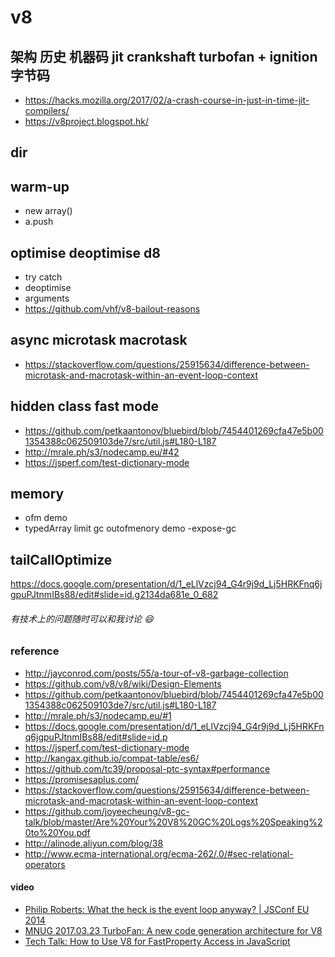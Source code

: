 # v8

## 架构 历史 机器码 jit crankshaft turbofan + ignition 字节码
  * https://hacks.mozilla.org/2017/02/a-crash-course-in-just-in-time-jit-compilers/
  * https://v8project.blogspot.hk/

## dir

## warm-up
  * new array()
  * a.push

## optimise deoptimise d8
  * try catch
  * deoptimise
  * arguments
  * https://github.com/vhf/v8-bailout-reasons

## async microtask macrotask
  * https://stackoverflow.com/questions/25915634/difference-between-microtask-and-macrotask-within-an-event-loop-context



## hidden class fast mode
  * https://github.com/petkaantonov/bluebird/blob/7454401269cfa47e5b001354388c062509103de7/src/util.js#L180-L187
  * http://mrale.ph/s3/nodecamp.eu/#42
  * https://jsperf.com/test-dictionary-mode

## memory
  * ofm demo
  * typedArray limit  gc outofmenory demo -expose-gc

## tailCallOptimize


https://docs.google.com/presentation/d/1_eLlVzcj94_G4r9j9d_Lj5HRKFnq6jgpuPJtnmIBs88/edit#slide=id.g2134da681e_0_682

###### 有技术上的问题随时可以和我讨论 😄
### reference
* http://jayconrod.com/posts/55/a-tour-of-v8-garbage-collection
* https://github.com/v8/v8/wiki/Design-Elements
* https://github.com/petkaantonov/bluebird/blob/7454401269cfa47e5b001354388c062509103de7/src/util.js#L180-L187
* http://mrale.ph/s3/nodecamp.eu/#1
* https://docs.google.com/presentation/d/1_eLlVzcj94_G4r9j9d_Lj5HRKFnq6jgpuPJtnmIBs88/edit#slide=id.p
* https://jsperf.com/test-dictionary-mode
* http://kangax.github.io/compat-table/es6/
* https://github.com/tc39/proposal-ptc-syntax#performance
* https://promisesaplus.com/
* https://stackoverflow.com/questions/25915634/difference-between-microtask-and-macrotask-within-an-event-loop-context
* https://github.com/joyeecheung/v8-gc-talk/blob/master/Are%20Your%20V8%20GC%20Logs%20Speaking%20to%20You.pdf
* http://alinode.aliyun.com/blog/38
* http://www.ecma-international.org/ecma-262/.0/#sec-relational-operators
#### video
* [Philip Roberts: What the heck is the event loop anyway? | JSConf EU 2014](https://www.youtu1be.com/watch?v=8aGhZQkoFbQ&t=1303s)
* [MNUG 2017.03.23 TurboFan: A new code generation architecture for V8](https://www.yout1ube.com/watch?v=M1FBosB5tjM&t=2375s)
* [Tech Talk: How to Use V8 for FastProperty Access in JavaScript](https://www.yout1ube.com/watch?v=z-RXUzkFOSI&t=403s)
